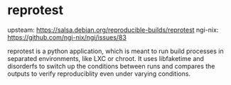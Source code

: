 # reprotest

upsteam: https://salsa.debian.org/reproducible-builds/reprotest
ngi-nix: https://github.com/ngi-nix/ngi/issues/83

reprotest is a python application, which is meant to run build processes in separated environments, like LXC or chroot. It uses libfaketime and disorderfs to switch up the conditions between runs and compares the outputs to verify reproduciblity even under varying conditions.
